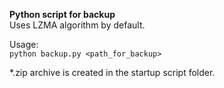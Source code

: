 **Python script for backup**<br>
Uses LZMA algorithm by default.

Usage:<br>`python backup.py <path_for_backup>`

*.zip archive is created in the startup script folder.
